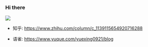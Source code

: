 ### Hi there 

<img src="https://github-readme-stats.vercel.app/api?username=yuexing0921&show_icons=true&theme=radical" />

- 知乎: https://www.zhihu.com/column/c_1139115654920716288

- 语雀: https://www.yuque.com/yuexing0921/blog

<!--
**yuexing0921/yuexing0921** is a ✨ _special_ ✨ repository because its `README.md` (this file) appears on your GitHub profile.

Here are some ideas to get you started:

- 🔭 I’m currently working on ...
- 🌱 I’m currently learning ...
- 👯 I’m looking to collaborate on ...
- 🤔 I’m looking for help with ...
- 💬 Ask me about ...
- 📫 How to reach me: ...
- 😄 Pronouns: ...
- ⚡ Fun fact: ...
-->
